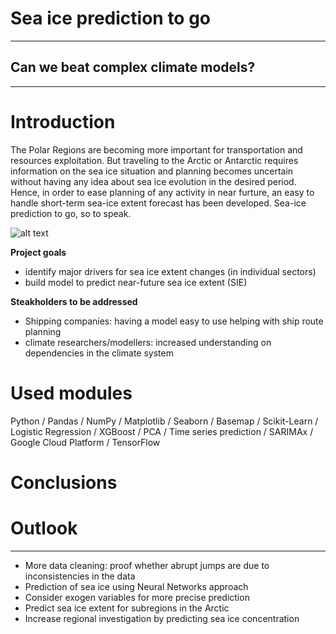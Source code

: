 # Sea ice prediction to go
___
## Can we beat complex climate models?
___

# Introduction
The Polar Regions are becoming more important for transportation and resources exploitation. But traveling to the Arctic or Antarctic requires information on the sea ice situation and planning becomes uncertain without having any idea about sea ice evolution in the desired period. Hence, in order to ease planning of any activity in near furture, an easy to handle short-term sea-ice extent forecast has been developed. Sea-ice prediction to go, so to speak.

![alt text](https://github.com/skrutzky/SeaIce_Prediction/blob/master/SeaIcePicture.JPG?raw=true)

**Project goals**
* identify major drivers for sea ice extent changes (in individual sectors)
* build model to predict near-future sea ice extent (SIE)

**Steakholders to be addressed**
* Shipping companies: having a model easy to use helping with ship route planning
* climate researchers/modellers: increased understanding on dependencies in the climate system


# Used modules
Python / Pandas / NumPy / Matplotlib / Seaborn / Basemap / Scikit-Learn / Logistic Regression / XGBoost / PCA  / Time series prediction / SARIMAx  / Google Cloud Platform / TensorFlow

# Conclusions

# Outlook
___
* More data cleaning: proof whether abrupt jumps are due to inconsistencies in the data
* Prediction of sea ice using Neural Networks approach
* Consider exogen variables for more precise prediction
* Predict sea ice extent for subregions in the Arctic
* Increase regional investigation by predicting sea ice concentration 

